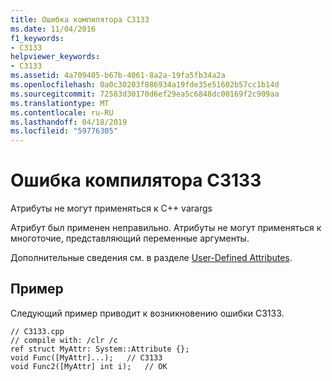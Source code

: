 ```yaml
---
title: Ошибка компилятора C3133
ms.date: 11/04/2016
f1_keywords:
- C3133
helpviewer_keywords:
- C3133
ms.assetid: 4a709405-b67b-4061-8a2a-19fa5fb34a2a
ms.openlocfilehash: 0a0c30203f886934a19fde35e51602b57cc1b14d
ms.sourcegitcommit: 72583d30170d6ef29ea5c6848dc00169f2c909aa
ms.translationtype: MT
ms.contentlocale: ru-RU
ms.lasthandoff: 04/18/2019
ms.locfileid: "59776305"
---
```

# <a name="compiler-error-c3133"></a>Ошибка компилятора C3133

Атрибуты не могут применяться к C++ varargs

Атрибут был применен неправильно. Атрибуты не могут применяться к многоточие, представляющий переменные аргументы.

Дополнительные сведения см. в разделе [User-Defined Attributes](../../extensions/user-defined-attributes-cpp-component-extensions.md).

## <a name="example"></a>Пример

Следующий пример приводит к возникновению ошибки C3133.

```
// C3133.cpp
// compile with: /clr /c
ref struct MyAttr: System::Attribute {};
void Func([MyAttr]...);   // C3133
void Func2([MyAttr] int i);   // OK
```